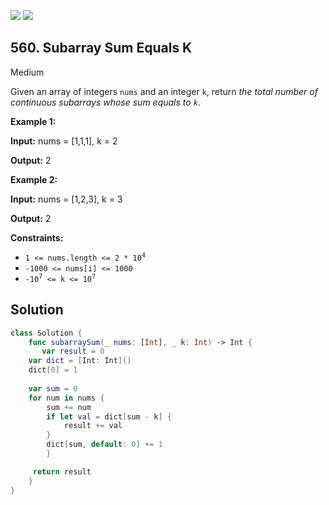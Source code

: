 [![](https://img.shields.io/github/stars/LeetCode-in-Swift/LeetCode-in-Swift?label=Stars&style=flat-square)](https://github.com/LeetCode-in-Swift/LeetCode-in-Swift)
[![](https://img.shields.io/github/forks/LeetCode-in-Swift/LeetCode-in-Swift?label=Fork%20me%20on%20GitHub%20&style=flat-square)](https://github.com/LeetCode-in-Swift/LeetCode-in-Swift/fork)

## 560\. Subarray Sum Equals K

Medium

Given an array of integers `nums` and an integer `k`, return _the total number of continuous subarrays whose sum equals to `k`_.

**Example 1:**

**Input:** nums = [1,1,1], k = 2

**Output:** 2 

**Example 2:**

**Input:** nums = [1,2,3], k = 3

**Output:** 2 

**Constraints:**

*   <code>1 <= nums.length <= 2 * 10<sup>4</sup></code>
*   `-1000 <= nums[i] <= 1000`
*   <code>-10<sup>7</sup> <= k <= 10<sup>7</sup></code>

## Solution

```swift
class Solution {
    func subarraySum(_ nums: [Int], _ k: Int) -> Int {
       var result = 0
    var dict = [Int: Int]()
    dict[0] = 1
    
    var sum = 0
    for num in nums {
        sum += num
        if let val = dict[sum - k] {
            result += val
        }
        dict[sum, default: 0] += 1
        }

     return result 
    }
}
```